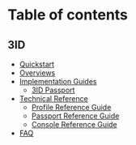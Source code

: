 # Table of contents

## 3ID

* [Quickstart](3id/quickstart/index.md)
* [Overviews](3id/overview/index.md)
* [Implementation Guides](3id/guides/index.md)
  * [3ID Passport](3id/guides/3id-passport.md)
* [Technical Reference](3id/reference/index.md)
  * [Profile Reference Guide](3id/reference/profile.md)
  * [Passport Reference Guide](3id/reference/passport.md)
  * [Console Reference Guide](3id/reference/console.md)
* [FAQ](3id/faq/index.md)

<!--
## Use headings to create page groups like this one​

* [First page's title](use-headings-to-create-page-groups-like-this-one/first-pages-title/README.md)
  * [Some child page](use-headings-to-create-page-groups-like-this-one/first-pages-title/some-child-page.md)
  * [Some other child page](use-headings-to-create-page-groups-like-this-one/first-pages-title/some-other-child-page.md)
* [Second page's title](use-headings-to-create-page-groups-like-this-one/second-pages-title/README.md)
  * [Some child page](use-headings-to-create-page-groups-like-this-one/second-pages-title/some-child-page.md)
  * [Some other child page](use-headings-to-create-page-groups-like-this-one/second-pages-title/some-other-child-page.md)

## A second-page group​

* [Yet another page](a-second-page-group/yet-another-page.md)
-->
